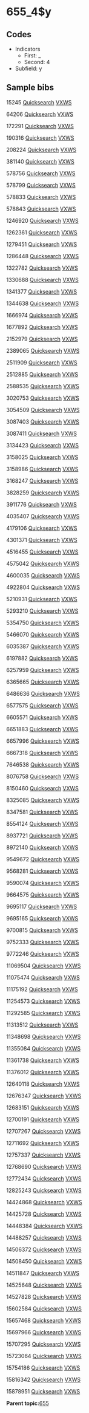 # 655\_4$y

## Codes

-   Indicators
    -   First: \_
    -   Second: 4
-   Subfield: y

## Sample bibs

15245 [Quicksearch](https://search.library.yale.edu/catalog/15245) [VXWS](http://prodorbis.library.yale.edu:7014/vxws/GetHoldingsService?bibId=15245)

64206 [Quicksearch](https://search.library.yale.edu/catalog/64206) [VXWS](http://prodorbis.library.yale.edu:7014/vxws/GetHoldingsService?bibId=64206)

172291 [Quicksearch](https://search.library.yale.edu/catalog/172291) [VXWS](http://prodorbis.library.yale.edu:7014/vxws/GetHoldingsService?bibId=172291)

190316 [Quicksearch](https://search.library.yale.edu/catalog/190316) [VXWS](http://prodorbis.library.yale.edu:7014/vxws/GetHoldingsService?bibId=190316)

208224 [Quicksearch](https://search.library.yale.edu/catalog/208224) [VXWS](http://prodorbis.library.yale.edu:7014/vxws/GetHoldingsService?bibId=208224)

381140 [Quicksearch](https://search.library.yale.edu/catalog/381140) [VXWS](http://prodorbis.library.yale.edu:7014/vxws/GetHoldingsService?bibId=381140)

578756 [Quicksearch](https://search.library.yale.edu/catalog/578756) [VXWS](http://prodorbis.library.yale.edu:7014/vxws/GetHoldingsService?bibId=578756)

578799 [Quicksearch](https://search.library.yale.edu/catalog/578799) [VXWS](http://prodorbis.library.yale.edu:7014/vxws/GetHoldingsService?bibId=578799)

578833 [Quicksearch](https://search.library.yale.edu/catalog/578833) [VXWS](http://prodorbis.library.yale.edu:7014/vxws/GetHoldingsService?bibId=578833)

578843 [Quicksearch](https://search.library.yale.edu/catalog/578843) [VXWS](http://prodorbis.library.yale.edu:7014/vxws/GetHoldingsService?bibId=578843)

1246920 [Quicksearch](https://search.library.yale.edu/catalog/1246920) [VXWS](http://prodorbis.library.yale.edu:7014/vxws/GetHoldingsService?bibId=1246920)

1262361 [Quicksearch](https://search.library.yale.edu/catalog/1262361) [VXWS](http://prodorbis.library.yale.edu:7014/vxws/GetHoldingsService?bibId=1262361)

1279451 [Quicksearch](https://search.library.yale.edu/catalog/1279451) [VXWS](http://prodorbis.library.yale.edu:7014/vxws/GetHoldingsService?bibId=1279451)

1286448 [Quicksearch](https://search.library.yale.edu/catalog/1286448) [VXWS](http://prodorbis.library.yale.edu:7014/vxws/GetHoldingsService?bibId=1286448)

1322782 [Quicksearch](https://search.library.yale.edu/catalog/1322782) [VXWS](http://prodorbis.library.yale.edu:7014/vxws/GetHoldingsService?bibId=1322782)

1330688 [Quicksearch](https://search.library.yale.edu/catalog/1330688) [VXWS](http://prodorbis.library.yale.edu:7014/vxws/GetHoldingsService?bibId=1330688)

1341377 [Quicksearch](https://search.library.yale.edu/catalog/1341377) [VXWS](http://prodorbis.library.yale.edu:7014/vxws/GetHoldingsService?bibId=1341377)

1344638 [Quicksearch](https://search.library.yale.edu/catalog/1344638) [VXWS](http://prodorbis.library.yale.edu:7014/vxws/GetHoldingsService?bibId=1344638)

1666974 [Quicksearch](https://search.library.yale.edu/catalog/1666974) [VXWS](http://prodorbis.library.yale.edu:7014/vxws/GetHoldingsService?bibId=1666974)

1677892 [Quicksearch](https://search.library.yale.edu/catalog/1677892) [VXWS](http://prodorbis.library.yale.edu:7014/vxws/GetHoldingsService?bibId=1677892)

2152979 [Quicksearch](https://search.library.yale.edu/catalog/2152979) [VXWS](http://prodorbis.library.yale.edu:7014/vxws/GetHoldingsService?bibId=2152979)

2389065 [Quicksearch](https://search.library.yale.edu/catalog/2389065) [VXWS](http://prodorbis.library.yale.edu:7014/vxws/GetHoldingsService?bibId=2389065)

2511909 [Quicksearch](https://search.library.yale.edu/catalog/2511909) [VXWS](http://prodorbis.library.yale.edu:7014/vxws/GetHoldingsService?bibId=2511909)

2512885 [Quicksearch](https://search.library.yale.edu/catalog/2512885) [VXWS](http://prodorbis.library.yale.edu:7014/vxws/GetHoldingsService?bibId=2512885)

2588535 [Quicksearch](https://search.library.yale.edu/catalog/2588535) [VXWS](http://prodorbis.library.yale.edu:7014/vxws/GetHoldingsService?bibId=2588535)

3020753 [Quicksearch](https://search.library.yale.edu/catalog/3020753) [VXWS](http://prodorbis.library.yale.edu:7014/vxws/GetHoldingsService?bibId=3020753)

3054509 [Quicksearch](https://search.library.yale.edu/catalog/3054509) [VXWS](http://prodorbis.library.yale.edu:7014/vxws/GetHoldingsService?bibId=3054509)

3087403 [Quicksearch](https://search.library.yale.edu/catalog/3087403) [VXWS](http://prodorbis.library.yale.edu:7014/vxws/GetHoldingsService?bibId=3087403)

3087411 [Quicksearch](https://search.library.yale.edu/catalog/3087411) [VXWS](http://prodorbis.library.yale.edu:7014/vxws/GetHoldingsService?bibId=3087411)

3134423 [Quicksearch](https://search.library.yale.edu/catalog/3134423) [VXWS](http://prodorbis.library.yale.edu:7014/vxws/GetHoldingsService?bibId=3134423)

3158025 [Quicksearch](https://search.library.yale.edu/catalog/3158025) [VXWS](http://prodorbis.library.yale.edu:7014/vxws/GetHoldingsService?bibId=3158025)

3158986 [Quicksearch](https://search.library.yale.edu/catalog/3158986) [VXWS](http://prodorbis.library.yale.edu:7014/vxws/GetHoldingsService?bibId=3158986)

3168247 [Quicksearch](https://search.library.yale.edu/catalog/3168247) [VXWS](http://prodorbis.library.yale.edu:7014/vxws/GetHoldingsService?bibId=3168247)

3828259 [Quicksearch](https://search.library.yale.edu/catalog/3828259) [VXWS](http://prodorbis.library.yale.edu:7014/vxws/GetHoldingsService?bibId=3828259)

3911776 [Quicksearch](https://search.library.yale.edu/catalog/3911776) [VXWS](http://prodorbis.library.yale.edu:7014/vxws/GetHoldingsService?bibId=3911776)

4035407 [Quicksearch](https://search.library.yale.edu/catalog/4035407) [VXWS](http://prodorbis.library.yale.edu:7014/vxws/GetHoldingsService?bibId=4035407)

4179106 [Quicksearch](https://search.library.yale.edu/catalog/4179106) [VXWS](http://prodorbis.library.yale.edu:7014/vxws/GetHoldingsService?bibId=4179106)

4301371 [Quicksearch](https://search.library.yale.edu/catalog/4301371) [VXWS](http://prodorbis.library.yale.edu:7014/vxws/GetHoldingsService?bibId=4301371)

4516455 [Quicksearch](https://search.library.yale.edu/catalog/4516455) [VXWS](http://prodorbis.library.yale.edu:7014/vxws/GetHoldingsService?bibId=4516455)

4575042 [Quicksearch](https://search.library.yale.edu/catalog/4575042) [VXWS](http://prodorbis.library.yale.edu:7014/vxws/GetHoldingsService?bibId=4575042)

4600035 [Quicksearch](https://search.library.yale.edu/catalog/4600035) [VXWS](http://prodorbis.library.yale.edu:7014/vxws/GetHoldingsService?bibId=4600035)

4922804 [Quicksearch](https://search.library.yale.edu/catalog/4922804) [VXWS](http://prodorbis.library.yale.edu:7014/vxws/GetHoldingsService?bibId=4922804)

5210931 [Quicksearch](https://search.library.yale.edu/catalog/5210931) [VXWS](http://prodorbis.library.yale.edu:7014/vxws/GetHoldingsService?bibId=5210931)

5293210 [Quicksearch](https://search.library.yale.edu/catalog/5293210) [VXWS](http://prodorbis.library.yale.edu:7014/vxws/GetHoldingsService?bibId=5293210)

5354750 [Quicksearch](https://search.library.yale.edu/catalog/5354750) [VXWS](http://prodorbis.library.yale.edu:7014/vxws/GetHoldingsService?bibId=5354750)

5466070 [Quicksearch](https://search.library.yale.edu/catalog/5466070) [VXWS](http://prodorbis.library.yale.edu:7014/vxws/GetHoldingsService?bibId=5466070)

6035387 [Quicksearch](https://search.library.yale.edu/catalog/6035387) [VXWS](http://prodorbis.library.yale.edu:7014/vxws/GetHoldingsService?bibId=6035387)

6197882 [Quicksearch](https://search.library.yale.edu/catalog/6197882) [VXWS](http://prodorbis.library.yale.edu:7014/vxws/GetHoldingsService?bibId=6197882)

6257959 [Quicksearch](https://search.library.yale.edu/catalog/6257959) [VXWS](http://prodorbis.library.yale.edu:7014/vxws/GetHoldingsService?bibId=6257959)

6365665 [Quicksearch](https://search.library.yale.edu/catalog/6365665) [VXWS](http://prodorbis.library.yale.edu:7014/vxws/GetHoldingsService?bibId=6365665)

6486636 [Quicksearch](https://search.library.yale.edu/catalog/6486636) [VXWS](http://prodorbis.library.yale.edu:7014/vxws/GetHoldingsService?bibId=6486636)

6577575 [Quicksearch](https://search.library.yale.edu/catalog/6577575) [VXWS](http://prodorbis.library.yale.edu:7014/vxws/GetHoldingsService?bibId=6577575)

6605571 [Quicksearch](https://search.library.yale.edu/catalog/6605571) [VXWS](http://prodorbis.library.yale.edu:7014/vxws/GetHoldingsService?bibId=6605571)

6651883 [Quicksearch](https://search.library.yale.edu/catalog/6651883) [VXWS](http://prodorbis.library.yale.edu:7014/vxws/GetHoldingsService?bibId=6651883)

6657996 [Quicksearch](https://search.library.yale.edu/catalog/6657996) [VXWS](http://prodorbis.library.yale.edu:7014/vxws/GetHoldingsService?bibId=6657996)

6667318 [Quicksearch](https://search.library.yale.edu/catalog/6667318) [VXWS](http://prodorbis.library.yale.edu:7014/vxws/GetHoldingsService?bibId=6667318)

7646538 [Quicksearch](https://search.library.yale.edu/catalog/7646538) [VXWS](http://prodorbis.library.yale.edu:7014/vxws/GetHoldingsService?bibId=7646538)

8076758 [Quicksearch](https://search.library.yale.edu/catalog/8076758) [VXWS](http://prodorbis.library.yale.edu:7014/vxws/GetHoldingsService?bibId=8076758)

8150460 [Quicksearch](https://search.library.yale.edu/catalog/8150460) [VXWS](http://prodorbis.library.yale.edu:7014/vxws/GetHoldingsService?bibId=8150460)

8325085 [Quicksearch](https://search.library.yale.edu/catalog/8325085) [VXWS](http://prodorbis.library.yale.edu:7014/vxws/GetHoldingsService?bibId=8325085)

8347581 [Quicksearch](https://search.library.yale.edu/catalog/8347581) [VXWS](http://prodorbis.library.yale.edu:7014/vxws/GetHoldingsService?bibId=8347581)

8554124 [Quicksearch](https://search.library.yale.edu/catalog/8554124) [VXWS](http://prodorbis.library.yale.edu:7014/vxws/GetHoldingsService?bibId=8554124)

8937721 [Quicksearch](https://search.library.yale.edu/catalog/8937721) [VXWS](http://prodorbis.library.yale.edu:7014/vxws/GetHoldingsService?bibId=8937721)

8972140 [Quicksearch](https://search.library.yale.edu/catalog/8972140) [VXWS](http://prodorbis.library.yale.edu:7014/vxws/GetHoldingsService?bibId=8972140)

9549672 [Quicksearch](https://search.library.yale.edu/catalog/9549672) [VXWS](http://prodorbis.library.yale.edu:7014/vxws/GetHoldingsService?bibId=9549672)

9568281 [Quicksearch](https://search.library.yale.edu/catalog/9568281) [VXWS](http://prodorbis.library.yale.edu:7014/vxws/GetHoldingsService?bibId=9568281)

9590074 [Quicksearch](https://search.library.yale.edu/catalog/9590074) [VXWS](http://prodorbis.library.yale.edu:7014/vxws/GetHoldingsService?bibId=9590074)

9664575 [Quicksearch](https://search.library.yale.edu/catalog/9664575) [VXWS](http://prodorbis.library.yale.edu:7014/vxws/GetHoldingsService?bibId=9664575)

9695117 [Quicksearch](https://search.library.yale.edu/catalog/9695117) [VXWS](http://prodorbis.library.yale.edu:7014/vxws/GetHoldingsService?bibId=9695117)

9695165 [Quicksearch](https://search.library.yale.edu/catalog/9695165) [VXWS](http://prodorbis.library.yale.edu:7014/vxws/GetHoldingsService?bibId=9695165)

9700815 [Quicksearch](https://search.library.yale.edu/catalog/9700815) [VXWS](http://prodorbis.library.yale.edu:7014/vxws/GetHoldingsService?bibId=9700815)

9752333 [Quicksearch](https://search.library.yale.edu/catalog/9752333) [VXWS](http://prodorbis.library.yale.edu:7014/vxws/GetHoldingsService?bibId=9752333)

9772246 [Quicksearch](https://search.library.yale.edu/catalog/9772246) [VXWS](http://prodorbis.library.yale.edu:7014/vxws/GetHoldingsService?bibId=9772246)

11069504 [Quicksearch](https://search.library.yale.edu/catalog/11069504) [VXWS](http://prodorbis.library.yale.edu:7014/vxws/GetHoldingsService?bibId=11069504)

11075474 [Quicksearch](https://search.library.yale.edu/catalog/11075474) [VXWS](http://prodorbis.library.yale.edu:7014/vxws/GetHoldingsService?bibId=11075474)

11175192 [Quicksearch](https://search.library.yale.edu/catalog/11175192) [VXWS](http://prodorbis.library.yale.edu:7014/vxws/GetHoldingsService?bibId=11175192)

11254573 [Quicksearch](https://search.library.yale.edu/catalog/11254573) [VXWS](http://prodorbis.library.yale.edu:7014/vxws/GetHoldingsService?bibId=11254573)

11292585 [Quicksearch](https://search.library.yale.edu/catalog/11292585) [VXWS](http://prodorbis.library.yale.edu:7014/vxws/GetHoldingsService?bibId=11292585)

11313512 [Quicksearch](https://search.library.yale.edu/catalog/11313512) [VXWS](http://prodorbis.library.yale.edu:7014/vxws/GetHoldingsService?bibId=11313512)

11348698 [Quicksearch](https://search.library.yale.edu/catalog/11348698) [VXWS](http://prodorbis.library.yale.edu:7014/vxws/GetHoldingsService?bibId=11348698)

11355084 [Quicksearch](https://search.library.yale.edu/catalog/11355084) [VXWS](http://prodorbis.library.yale.edu:7014/vxws/GetHoldingsService?bibId=11355084)

11361738 [Quicksearch](https://search.library.yale.edu/catalog/11361738) [VXWS](http://prodorbis.library.yale.edu:7014/vxws/GetHoldingsService?bibId=11361738)

11376012 [Quicksearch](https://search.library.yale.edu/catalog/11376012) [VXWS](http://prodorbis.library.yale.edu:7014/vxws/GetHoldingsService?bibId=11376012)

12640118 [Quicksearch](https://search.library.yale.edu/catalog/12640118) [VXWS](http://prodorbis.library.yale.edu:7014/vxws/GetHoldingsService?bibId=12640118)

12676347 [Quicksearch](https://search.library.yale.edu/catalog/12676347) [VXWS](http://prodorbis.library.yale.edu:7014/vxws/GetHoldingsService?bibId=12676347)

12683151 [Quicksearch](https://search.library.yale.edu/catalog/12683151) [VXWS](http://prodorbis.library.yale.edu:7014/vxws/GetHoldingsService?bibId=12683151)

12700191 [Quicksearch](https://search.library.yale.edu/catalog/12700191) [VXWS](http://prodorbis.library.yale.edu:7014/vxws/GetHoldingsService?bibId=12700191)

12707267 [Quicksearch](https://search.library.yale.edu/catalog/12707267) [VXWS](http://prodorbis.library.yale.edu:7014/vxws/GetHoldingsService?bibId=12707267)

12711692 [Quicksearch](https://search.library.yale.edu/catalog/12711692) [VXWS](http://prodorbis.library.yale.edu:7014/vxws/GetHoldingsService?bibId=12711692)

12757337 [Quicksearch](https://search.library.yale.edu/catalog/12757337) [VXWS](http://prodorbis.library.yale.edu:7014/vxws/GetHoldingsService?bibId=12757337)

12768690 [Quicksearch](https://search.library.yale.edu/catalog/12768690) [VXWS](http://prodorbis.library.yale.edu:7014/vxws/GetHoldingsService?bibId=12768690)

12772434 [Quicksearch](https://search.library.yale.edu/catalog/12772434) [VXWS](http://prodorbis.library.yale.edu:7014/vxws/GetHoldingsService?bibId=12772434)

12825243 [Quicksearch](https://search.library.yale.edu/catalog/12825243) [VXWS](http://prodorbis.library.yale.edu:7014/vxws/GetHoldingsService?bibId=12825243)

14424868 [Quicksearch](https://search.library.yale.edu/catalog/14424868) [VXWS](http://prodorbis.library.yale.edu:7014/vxws/GetHoldingsService?bibId=14424868)

14425728 [Quicksearch](https://search.library.yale.edu/catalog/14425728) [VXWS](http://prodorbis.library.yale.edu:7014/vxws/GetHoldingsService?bibId=14425728)

14448384 [Quicksearch](https://search.library.yale.edu/catalog/14448384) [VXWS](http://prodorbis.library.yale.edu:7014/vxws/GetHoldingsService?bibId=14448384)

14488257 [Quicksearch](https://search.library.yale.edu/catalog/14488257) [VXWS](http://prodorbis.library.yale.edu:7014/vxws/GetHoldingsService?bibId=14488257)

14506372 [Quicksearch](https://search.library.yale.edu/catalog/14506372) [VXWS](http://prodorbis.library.yale.edu:7014/vxws/GetHoldingsService?bibId=14506372)

14508450 [Quicksearch](https://search.library.yale.edu/catalog/14508450) [VXWS](http://prodorbis.library.yale.edu:7014/vxws/GetHoldingsService?bibId=14508450)

14511847 [Quicksearch](https://search.library.yale.edu/catalog/14511847) [VXWS](http://prodorbis.library.yale.edu:7014/vxws/GetHoldingsService?bibId=14511847)

14525648 [Quicksearch](https://search.library.yale.edu/catalog/14525648) [VXWS](http://prodorbis.library.yale.edu:7014/vxws/GetHoldingsService?bibId=14525648)

14527828 [Quicksearch](https://search.library.yale.edu/catalog/14527828) [VXWS](http://prodorbis.library.yale.edu:7014/vxws/GetHoldingsService?bibId=14527828)

15602584 [Quicksearch](https://search.library.yale.edu/catalog/15602584) [VXWS](http://prodorbis.library.yale.edu:7014/vxws/GetHoldingsService?bibId=15602584)

15657468 [Quicksearch](https://search.library.yale.edu/catalog/15657468) [VXWS](http://prodorbis.library.yale.edu:7014/vxws/GetHoldingsService?bibId=15657468)

15697966 [Quicksearch](https://search.library.yale.edu/catalog/15697966) [VXWS](http://prodorbis.library.yale.edu:7014/vxws/GetHoldingsService?bibId=15697966)

15707295 [Quicksearch](https://search.library.yale.edu/catalog/15707295) [VXWS](http://prodorbis.library.yale.edu:7014/vxws/GetHoldingsService?bibId=15707295)

15723064 [Quicksearch](https://search.library.yale.edu/catalog/15723064) [VXWS](http://prodorbis.library.yale.edu:7014/vxws/GetHoldingsService?bibId=15723064)

15754186 [Quicksearch](https://search.library.yale.edu/catalog/15754186) [VXWS](http://prodorbis.library.yale.edu:7014/vxws/GetHoldingsService?bibId=15754186)

15816342 [Quicksearch](https://search.library.yale.edu/catalog/15816342) [VXWS](http://prodorbis.library.yale.edu:7014/vxws/GetHoldingsService?bibId=15816342)

15878951 [Quicksearch](https://search.library.yale.edu/catalog/15878951) [VXWS](http://prodorbis.library.yale.edu:7014/vxws/GetHoldingsService?bibId=15878951)

**Parent topic:**[655](../../tags/655/655.md)

